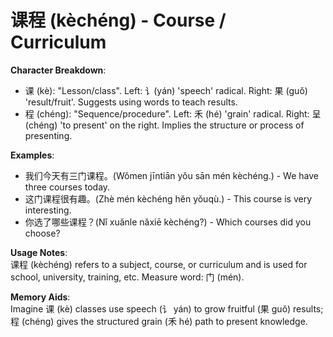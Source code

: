 # **课程 (kèchéng) - Course / Curriculum**

**Character Breakdown**:  
- 课 (kè): "Lesson/class". Left: 讠(yán) 'speech' radical. Right: 果 (guǒ) 'result/fruit'. Suggests using words to teach results.  
- 程 (chéng): "Sequence/procedure". Left: 禾 (hé) 'grain' radical. Right: 呈 (chéng) 'to present' on the right. Implies the structure or process of presenting.

**Examples**:  
- 我们今天有三门课程。(Wǒmen jīntiān yǒu sān mén kèchéng.) - We have three courses today.  
- 这门课程很有趣。(Zhè mén kèchéng hěn yǒuqù.) - This course is very interesting.  
- 你选了哪些课程？(Nǐ xuǎnle nǎxiē kèchéng?) - Which courses did you choose?

**Usage Notes**:  
课程 (kèchéng) refers to a subject, course, or curriculum and is used for school, university, training, etc. Measure word: 门 (mén).

**Memory Aids**:  
Imagine 课 (kè) classes use speech (讠 yán) to grow fruitful (果 guǒ) results; 程 (chéng) gives the structured grain (禾 hé) path to present knowledge.